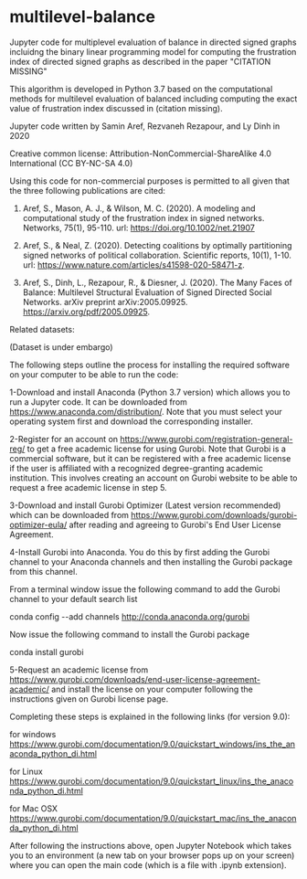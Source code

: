 # multilevel-balance
Jupyter code for multiplevel evaluation of balance in directed signed graphs incluidng the binary linear programming model for computing the frustration index of directed signed graphs as described in the paper "CITATION MISSING"

This algorithm is developed in Python 3.7 based on the computational methods for multilevel evaluation of balanced including computing the exact value of frustration index discussed in (citation missing).

Jupyter code written by Samin Aref, Rezvaneh Rezapour, and Ly Dinh in 2020

Creative common license: Attribution-NonCommercial-ShareAlike 4.0 International (CC BY-NC-SA 4.0)

Using this code for non-commercial purposes is permitted to all given that the three following publications are cited:

1. Aref, S., Mason, A. J., & Wilson, M. C. (2020). A modeling and computational study of the frustration index in signed networks. Networks, 75(1), 95-110. url: https://doi.org/10.1002/net.21907

2. Aref, S., & Neal, Z. (2020). Detecting coalitions by optimally partitioning signed networks of political collaboration. Scientific reports, 10(1), 1-10. url: https://www.nature.com/articles/s41598-020-58471-z.

3. Aref, S., Dinh, L., Rezapour, R., & Diesner, J. (2020). The Many Faces of Balance: Multilevel Structural Evaluation of Signed Directed Social Networks. arXiv preprint arXiv:2005.09925. https://arxiv.org/pdf/2005.09925.

Related datasets:

(Dataset is under embargo)

The following steps outline the process for installing the required software on your computer to be able to run the code:

1-Download and install Anaconda (Python 3.7 version) which allows you to run a Jupyter code. It can be downloaded from https://www.anaconda.com/distribution/. Note that you must select your operating system first and download the corresponding installer.

2-Register for an account on https://www.gurobi.com/registration-general-reg/ to get a free academic license for using Gurobi. Note that Gurobi is a commercial software, but it can be registered with a free academic license if the user is affiliated with a recognized degree-granting academic institution. This involves creating an account on Gurobi website to be able to request a free academic license in step 5.

3-Download and install Gurobi Optimizer (Latest version recommended) which can be downloaded from https://www.gurobi.com/downloads/gurobi-optimizer-eula/ after reading and agreeing to Gurobi's End User License Agreement.

4-Install Gurobi into Anaconda. You do this by first adding the Gurobi channel to your Anaconda channels and then installing the Gurobi package from this channel.

From a terminal window issue the following command to add the Gurobi channel to your default search list

conda config --add channels http://conda.anaconda.org/gurobi

Now issue the following command to install the Gurobi package

conda install gurobi

5-Request an academic license from https://www.gurobi.com/downloads/end-user-license-agreement-academic/ and install the license on your computer following the instructions given on Gurobi license page.

Completing these steps is explained in the following links (for version 9.0):

for windows https://www.gurobi.com/documentation/9.0/quickstart_windows/ins_the_anaconda_python_di.html

for Linux https://www.gurobi.com/documentation/9.0/quickstart_linux/ins_the_anaconda_python_di.html

for Mac OSX https://www.gurobi.com/documentation/9.0/quickstart_mac/ins_the_anaconda_python_di.html

After following the instructions above, open Jupyter Notebook which takes you to an environment (a new tab on your browser pops up on your screen) where you can open the main code (which is a file with .ipynb extension).
